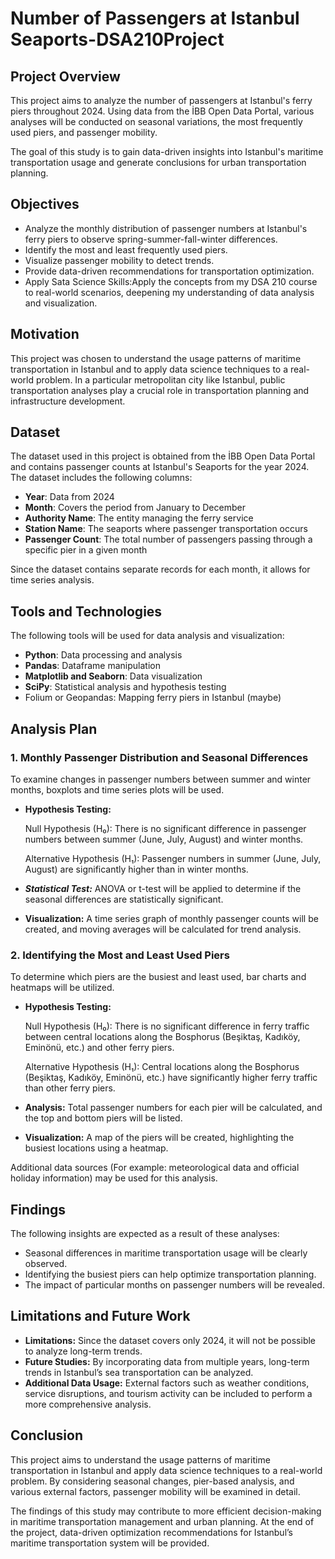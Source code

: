 # **Number of Passengers at Istanbul Seaports-DSA210Project**

## **Project Overview**

This project aims to analyze the number of passengers at Istanbul's ferry piers throughout 2024. Using data from the İBB Open Data Portal, various analyses will be conducted on seasonal variations, the most frequently used piers, and passenger mobility.

The goal of this study is to gain data-driven insights into Istanbul's maritime transportation usage and generate conclusions for urban transportation planning.

## **Objectives**

- Analyze the monthly distribution of passenger numbers at Istanbul's ferry piers to observe spring-summer-fall-winter differences.
- Identify the most and least frequently used piers.
- Visualize passenger mobility to detect trends.
- Provide data-driven recommendations for transportation optimization.
- Apply Sata Science Skills\:Apply the concepts from my DSA 210 course to real-world scenarios, deepening my understanding of data analysis and visualization.

## **Motivation**

This project was chosen to understand the usage patterns of maritime transportation in Istanbul and to apply data science techniques to a real-world problem. In a particular metropolitan city like Istanbul, public transportation analyses play a crucial role in transportation planning and infrastructure development.

## **Dataset**

The dataset used in this project is obtained from the İBB Open Data Portal and contains passenger counts at Istanbul's Seaports for the year 2024. The dataset includes the following columns:

- **Year**: Data from 2024
- **Month**: Covers the period from January to December
- **Authority Name**: The entity managing the ferry service
- **Station Name**: The seaports where passenger transportation occurs
- **Passenger Count**: The total number of passengers passing through a specific pier in a given month

Since the dataset contains separate records for each month, it allows for time series analysis.

## **Tools and Technologies**

The following tools will be used for data analysis and visualization:

- **Python**: Data processing and analysis
- **Pandas**: Dataframe manipulation
- **Matplotlib and Seaborn**: Data visualization
- **SciPy**: Statistical analysis and hypothesis testing
- Folium or Geopandas: Mapping ferry piers in Istanbul (maybe)

## **Analysis Plan**

### **1. Monthly Passenger Distribution and Seasonal Differences**

To examine changes in passenger numbers between summer and winter months, boxplots and time series plots will be used.

- **Hypothesis Testing:**

  Null Hypothesis (H₀): There is no significant difference in passenger numbers between summer (June, July, August) and winter months.

  Alternative Hypothesis (H₁): Passenger numbers in summer (June, July, August) are significantly higher than in winter months.
- ***Statistical Test:*** ANOVA or t-test will be applied to determine if the seasonal differences are statistically significant.
- **Visualization:** A time series graph of monthly passenger counts will be created, and moving averages will be calculated for trend analysis.

### **2. Identifying the Most and Least Used Piers**

To determine which piers are the busiest and least used, bar charts and heatmaps will be utilized.

- **Hypothesis Testing:**

  Null Hypothesis (H₀): There is no significant difference in ferry traffic between central locations along the Bosphorus (Beşiktaş, Kadıköy, Eminönü, etc.) and other ferry piers.

  Alternative Hypothesis (H₁): Central locations along the Bosphorus (Beşiktaş, Kadıköy, Eminönü, etc.) have significantly higher ferry traffic than other ferry piers.
- **Analysis:** Total passenger numbers for each pier will be calculated, and the top and bottom piers will be listed.
- **Visualization:** A map of the piers will be created, highlighting the busiest locations using a heatmap.

Additional data sources (For example: meteorological data and official holiday information) may be used for this analysis.

## **Findings**

The following insights are expected as a result of these analyses:

- Seasonal differences in maritime transportation usage will be clearly observed.
- Identifying the busiest piers can help optimize transportation planning.
- The impact of particular months on passenger numbers will be revealed.

## **Limitations and Future Work**

- **Limitations:** Since the dataset covers only 2024, it will not be possible to analyze long-term trends.
- **Future Studies:** By incorporating data from multiple years, long-term trends in Istanbul’s sea transportation can be analyzed.
- **Additional Data Usage:** External factors such as weather conditions, service disruptions, and tourism activity can be included to perform a more comprehensive analysis.

## **Conclusion**

This project aims to understand the usage patterns of maritime transportation in Istanbul and apply data science techniques to a real-world problem. By considering seasonal changes, pier-based analysis, and various external factors, passenger mobility will be examined in detail.

The findings of this study may contribute to more efficient decision-making in maritime transportation management and urban planning. At the end of the project, data-driven optimization recommendations for Istanbul’s maritime transportation system will be provided.

